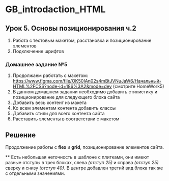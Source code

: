 # GB_introdaction_HTML

## Урок 5. Основы позиционирования ч.2

1. Работа с тестовым макетом, расстановка и позиционирование элементов
2. Подключение шрифтов

### Домашнее задание №5

1. Продолжаем работать с макетом: https://www.figma.com/file/OK50IAn02s4mBtJVNuJaW6/Начальный-HTML%2FCSS?node-id=186%3A2&mode=dev (смотрите HomeWork5)
2. В данном домашнем задании необходимо добавить стилистику и позиционирование для следующего блока сайта
3. Добавить весь контент из макета
4. Ко всем элементам контента добавить классы
5. Добавить стили для всего контента сайта
6. Расставить элементы в соответствии с макетом

## Решение

Продолжение работы с **flex** и **grid**, позиционирование элементов сайта. 

** Есть небольшая неточность в шаблоне с плитками, они имеют разные отступы в трех блоках, слева *(отступ 25)* и справа *(отступ 25)* сверху и снизу *(отступ 40)*.
В центре добавлен третий вид блока так же с отдельными значениями.
